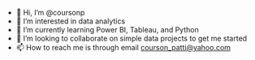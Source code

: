 - 👋 Hi, I’m @coursonp
- 👀 I’m interested in data analytics
- 🌱 I’m currently learning Power BI, Tableau, and Python
- 💞️ I’m looking to collaborate on simple data projects to get me started
- 📫 How to reach me is through email courson_patti@yahoo.com

<!---
coursonp/coursonp is a ✨ special ✨ repository because its `README.md` (this file) appears on your GitHub profile.
You can click the Preview link to take a look at your changes.
--->
